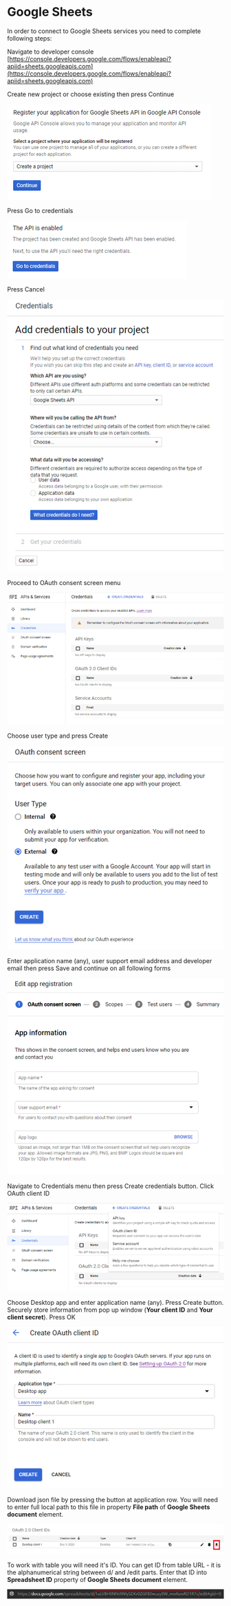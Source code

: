 # Google Sheets

&#x20;In order to connect to Google Sheets services you need to complete following steps:

Navigate to developer console [https://console.developers.google.com/flows/enableapi?apiid=sheets.googleapis.com](https://console.developers.google.com/flows/enableapi?apiid=sheets.googleapis.com)

Create new project or choose existing then press Continue

![](<../../../.gitbook/assets/image (267).png>)

Press Go to credentials

![](<../../../.gitbook/assets/image (195).png>)

Press Cancel

![](<../../../.gitbook/assets/image (264).png>)

Proceed to OAuth consent screen menu

![](<../../../.gitbook/assets/image (180).png>)

Choose user type and press Create

![](<../../../.gitbook/assets/image (189).png>)

Enter application name (any), user support email address and developer email then press Save and continue on all following forms

![](<../../../.gitbook/assets/image (119).png>)

Navigate to Credentials menu then press Create credentials button. Click OAuth client ID

![](<../../../.gitbook/assets/image (187).png>)

Choose Desktop app and enter application name (any). Press Create button. Securely store information from pop up window (**Your client ID** and **Your client secret**). Press OK

![](<../../../.gitbook/assets/image (213).png>)

Download json file by pressing the button at application row. You will need to enter full local path to this file in property **File path** of **Google Sheets document** element.

![](<../../../.gitbook/assets/image (140).png>)

To work with table you will need it's ID. You can get ID from table URL - it is the alphanumerical string between d/ and /edit parts. Enter that ID into **Spreadsheet ID** property of **Google Sheets document** element.

![](<../../../.gitbook/assets/image (156).png>)
